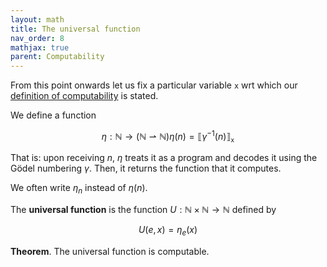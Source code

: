 ```yaml
---
layout: math
title: The universal function
nav_order: 8
mathjax: true
parent: Computability
---
```


From this point onwards let us fix a particular variable `x` wrt which our
[definition of
computability](https://uob-coms20007.github.io/reference/computability/functions.html#computes)
is stated.

We define a function

$$
  \eta : \mathbb{N} \to (\mathbb{N} ⇀ \mathbb{N})
  \eta(n) = ⟦ \gamma^{-1}(n) ⟧_\texttt{x}
$$

That is: upon receiving $n$, $\eta$ treats it as a program and decodes it
using the Gödel numbering $\gamma$. Then, it returns the function that it
computes.

We often write $\eta_n$ instead of $\eta(n)$.

The __universal function__ is the function $U : \mathbb{N} \times \mathbb{N}
\to \mathbb{N}$ defined by

$$
  U(e, x) = \eta_e(x)
$$

**Theorem**. The universal function is computable.